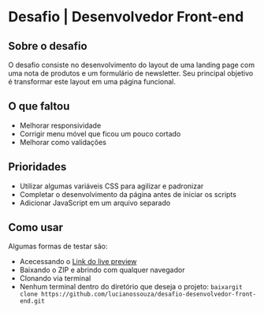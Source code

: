 # Desafio | Desenvolvedor Front-end
## Sobre o desafio
O desafio consiste no desenvolvimento do layout de uma landing page com uma nota de produtos e um formulário de newsletter. Seu principal objetivo é transformar este layout em uma página funcional.

## O que faltou

- Melhorar responsividade
- Corrigir menu móvel que ficou um pouco cortado
- Melhorar como validações

## Prioridades

- Utilizar algumas variáveis ​​CSS para agilizar e padronizar
- Completar o desenvolvimento da página antes de iniciar os scripts
- Adicionar JavaScript em um arquivo separado

## Como usar

Algumas formas de testar são:
- Acecessando o [Link do live preview](https://transcendent-bonbon-560a34.netlify.app/)
- Baixando o ZIP e abrindo com qualquer navegador
- Clonando via terminal
- Nenhum terminal dentro do diretório que deseja o projeto: ``` baixargit clone https://github.com/lucianossouza/desafio-desenvolvedor-front-end.git ```
